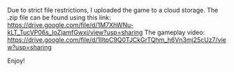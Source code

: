 Due to strict file restrictions, I uploaded the game to a cloud storage. The .zip file can be found using this link: https://drive.google.com/file/d/1M7XhWNu-kLT_TucVP06s_IoZjamfGwxj/view?usp=sharing
The gameplay video: https://drive.google.com/file/d/1IltpC9Q0TJCkGrTQhm_h6Vn3mj25cUz7/view?usp=sharing

Enjoy!
